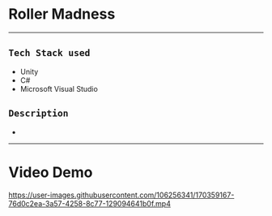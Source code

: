 # Roller Madness
---
## `Tech Stack used`
- Unity
- C#
- Microsoft Visual Studio
## `Description`
-
---
# Video Demo


https://user-images.githubusercontent.com/106256341/170359167-76d0c2ea-3a57-4258-8c77-129094641b0f.mp4

